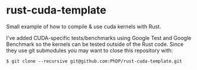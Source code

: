 # rust-cuda-template

Small example of how to compile & use cuda kernels with Rust.

I've added CUDA-specific tests/benchmarks using Google Test and Google
Benchmark so the kernels can be tested outside of the Rust code. Since they use
git submodules you may want to close this repository with:

    $ git clone --recursive git@github.com:PhDP/rust-cuda-template.git


